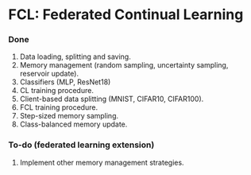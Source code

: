 # FCL: Federated Continual Learning

### Done
1. Data loading, splitting and saving.
2. Memory management (random sampling, uncertainty sampling, reservoir update).
3. Classifiers (MLP, ResNet18)
4. CL training procedure.
5. Client-based data splitting (MNIST, CIFAR10, CIFAR100).
6. FCL training procedure.
7. Step-sized memory sampling.
8. Class-balanced memory update.

### To-do (federated learning extension)
1. Implement other memory management strategies.

